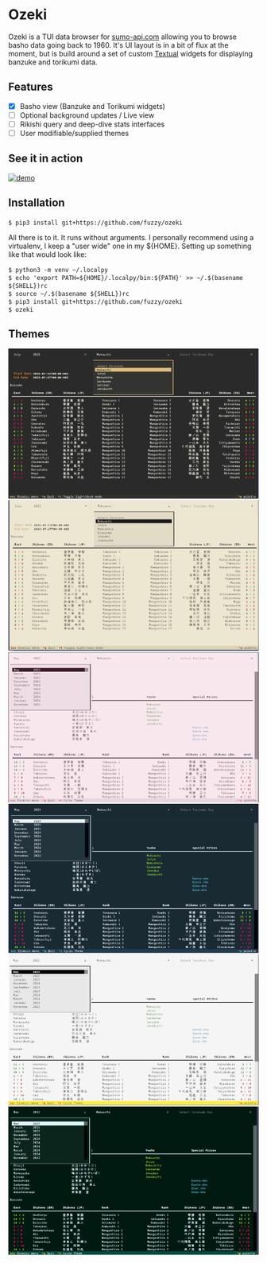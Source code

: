 # Ozeki

Ozeki is a TUI data browser for [sumo-api.com](https://ko-fi.com/sumoapi) allowing you to browse basho data going back to 1960.
It's UI layout is in a bit of flux at the moment, but is build around a set of custom [Textual]() widgets for displaying banzuke
and torikumi data.

## Features

- [X] Basho view (Banzuke and Torikumi widgets)
- [ ] Optional background updates / Live view
- [ ] Rikishi query and deep-dive stats interfaces
- [ ] User modifiable/supplied themes

## See it in action

[![demo][asciicast]][asciinima]

## Installation

`$ pip3 install git+https://github.com/fuzzy/ozeki`

All there is to it. It runs without arguments. I personally recommend using a virtualenv, I keep a "user wide" one in my ${HOME}.
Setting up something like that would look like:

```
$ python3 -m venv ~/.localpy
$ echo 'export PATH=${HOME}/.localpy/bin:${PATH}' >> ~/.$(basename ${SHELL})rc
$ source ~/.$(basename ${SHELL})rc
$ pip3 install git+https://github.com/fuzzy/ozeki
$ ozeki
```

## Themes

![dark theme][dark]
![light theme][light]
![sakura theme][sakura]
![oni theme][oni]
![maneki-neko theme][maneki-neko]
![kami theme][kami]

[dark]: themes/ozeki-dark.png
[light]: themes/ozeki-light.png
[sakura]: themes/ozeki-sakura.png
[oni]: themes/ozeki-oni.png
[maneki-neko]: themes/ozeki-maneki-neko.png
[kami]: themes/ozeki-kami.png
[asciicast]: https://asciinema.org/a/c6FqgOEok3fWlEyL6JwmTfvoh.svg
[asciinima]: https://asciinema.org/a/c6FqgOEok3fWlEyL6JwmTfvoh
